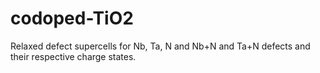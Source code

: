# codoped-TiO2
Relaxed defect supercells for Nb, Ta, N and Nb+N and Ta+N defects and their respective charge states.
